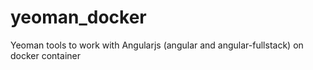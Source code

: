 # yeoman_docker
Yeoman tools to work with Angularjs (angular and angular-fullstack) on docker container
